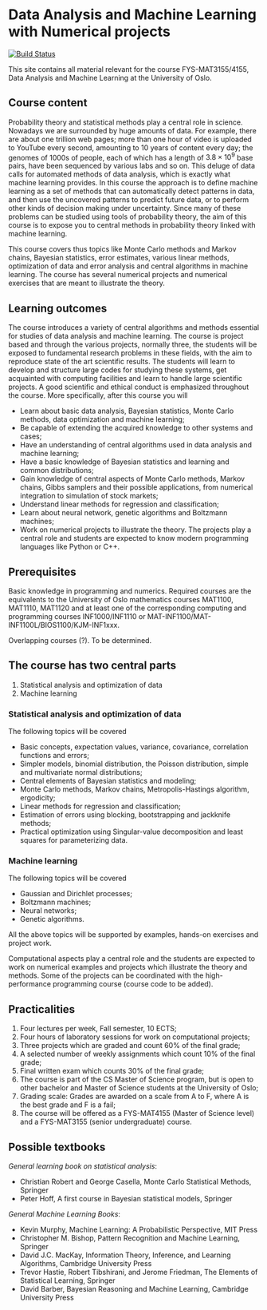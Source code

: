 # Data Analysis and Machine Learning with Numerical projects

[![Build Status](https://travis-ci.org/CompPhysics/MachineLearning.svg?branch=master)](https://travis-ci.org/CompPhysics/MachineLearning)

This site contains all material relevant for the course FYS-MAT3155/4155, Data Analysis and Machine Learning at the University of Oslo. 

## Course content

Probability theory and statistical methods play a central role in science. Nowadays we are
surrounded by huge amounts of data. For example, there are about one trillion web pages; more than one
hour of video is uploaded to YouTube every second, amounting to 10 years of content every
day; the genomes of 1000s of people, each of which has a length of $3.8\times 10^9$ base pairs, have
been sequenced by various labs and so on.
This deluge of data calls for automated methods of data analysis,
which is exactly what machine
learning provides. In this course the approach is to define machine learning as a set of methods that can
automatically detect patterns in data, and then use the uncovered patterns to predict future
data, or to perform other kinds of decision making under uncertainty. Since many of these problems can be studied using
tools of probability theory, the aim of this course is to expose you to central methods in probability theory linked with machine learning.

This course covers thus topics like Monte Carlo methods and Markov chains, Bayesian statistics, error estimates, various linear methods, optimization of data and error analysis and central algorithms in machine learning.
The course has several numerical projects and numerical exercises that are meant to illustrate the theory.



## Learning outcomes

The course introduces a variety of central algorithms and methods
essential for studies of data analysis and machine learning. The course is project based and through the various projects, normally three, the students will be exposed to fundamental research problems in these fields, with the aim to reproduce state of the art scientific results. The students will learn to develop and structure large codes for studying these systems, get acquainted with computing facilities and learn to handle large scientific projects. A good scientific and ethical conduct is emphasized throughout the course. More specifically, after this course you will

- Learn about basic data analysis, Bayesian statistics, Monte Carlo methods, data optimization and machine learning;
- Be capable of extending the acquired knowledge to other systems and cases;
- Have an understanding of central algorithms used in data analysis and machine learning;
- Have a basic knowledge of Bayesian statistics  and learning and common distributions;
- Gain knowledge of central aspects of Monte Carlo methods, Markov chains, Gibbs samplers and their possible applications, from numerical integration to simulation of stock markets;
- Understand linear methods for regression and classification;
- Learn about neural network, genetic algorithms and Boltzmann machines;
- Work on numerical projects to illustrate the theory. The projects play a central role and students are expected to know modern programming languages like Python or C++. 

## Prerequisites

Basic knowledge in programming and numerics. Required courses are the equivalents to the University of Oslo mathematics courses MAT1100, MAT1110, MAT1120 and at least one of the corresponding computing and programming courses INF1000/INF1110 or MAT-INF1100/MAT-INF1100L/BIOS1100/KJM-INF1xxx. 

Overlapping courses (?). To be determined.

## The course has two central parts

1. Statistical analysis and optimization of data
2. Machine learning

### Statistical analysis and optimization of data

The following topics will be covered
- Basic concepts, expectation values, variance, covariance, correlation functions and errors;
- Simpler models, binomial distribution, the Poisson distribution, simple and multivariate normal distributions;
- Central elements of Bayesian statistics and modeling;
- Monte Carlo methods, Markov chains, Metropolis-Hastings algorithm, ergodicity;
- Linear methods for regression and classification;
- Estimation of errors using blocking, bootstrapping and jackknife methods;
- Practical optimization using Singular-value decomposition and least squares for parameterizing data.


### Machine learning

The following topics will be covered
- Gaussian and Dirichlet processes;
- Boltzmann machines;
- Neural networks;
- Genetic algorithms.

All the above topics will be supported by examples, hands-on exercises and project work.

Computational aspects play a central role and the students are
expected to work on numerical examples and projects which illustrate
the theory and methods. Some of the projects can be coordinated with the high-performance programming course (course code to be added). 



## Practicalities

1. Four lectures per week, Fall semester, 10 ECTS;
2. Four hours of laboratory sessions for work on computational projects;
3. Three projects which are graded and count $60\%$ of the final grade;
4. A selected number of weekly assignments which count  $10\%$ of the final grade;
5. Final written exam which counts $30\%$ of the final grade;
6. The course is part of the CS Master of Science program, but is open to other bachelor and Master of Science students at the University of Oslo;
7. Grading scale: Grades are awarded on a scale from A to F, where A is the best grade and F is a fail;
8. The course will be offered as a FYS-MAT4155 (Master of Science level) and a FYS-MAT3155 (senior undergraduate) course.

## Possible textbooks


_General learning book on statistical analysis_:
- Christian Robert and George Casella, Monte Carlo Statistical Methods, Springer
- Peter Hoff, A first course in Bayesian statistical models, Springer

_General Machine Learning Books_:
- Kevin Murphy, Machine Learning: A Probabilistic Perspective, MIT Press
- Christopher M. Bishop, Pattern Recognition and Machine Learning, Springer
- David J.C. MacKay, Information Theory, Inference, and Learning Algorithms, Cambridge University Press
- Trevor Hastie, Robert Tibshirani, and Jerome Friedman, The Elements of Statistical Learning, Springer
- David Barber, Bayesian Reasoning and Machine Learning, Cambridge University Press 



